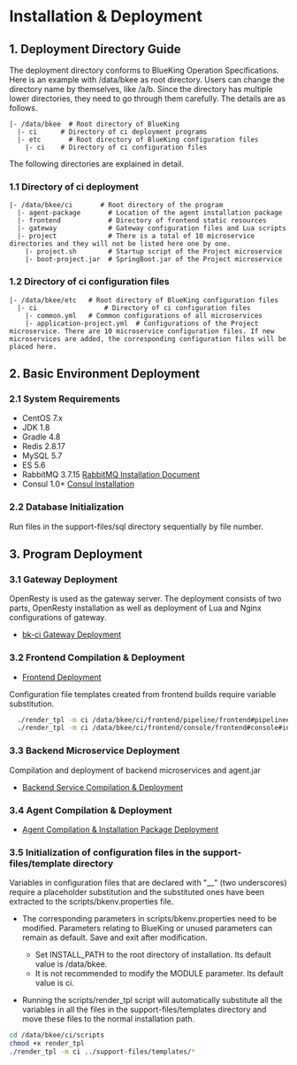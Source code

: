 # Installation & Deployment

## 1. Deployment Directory Guide

The deployment directory conforms to BlueKing Operation Specifications. Here is an example with /data/bkee as root directory. Users can change the directory name by themselves, like /a/b. Since the directory has multiple lower directories, they need to go through them carefully. The details are as follows.

```
|- /data/bkee  # Root directory of BlueKing
  |- ci      # Directory of ci deployment programs
  |- etc       # Root directory of BlueKing configuration files
    |- ci    # Directory of ci configuration files
```

The following directories are explained in detail.

### 1.1 Directory of ci deployment

```
|- /data/bkee/ci       # Root directory of the program
  |- agent-package       # Location of the agent installation package
  |- frontend            # Directory of frontend static resources
  |- gateway             # Gateway configuration files and Lua scripts
  |- project             # There is a total of 10 microservice directories and they will not be listed here one by one.
    |- project.sh        # Startup script of the Project microservice
    |- boot-project.jar  # SpringBoot.jar of the Project microservice
```

### 1.2 Directory of ci configuration files

```
|- /data/bkee/etc   # Root directory of BlueKing configuration files
  |- ci                 # Directory of ci configuration files
    |- common.yml   # Common configurations of all microservices
    |- application-project.yml  # Configurations of the Project microservice. There are 10 microservice configuration files. If new microservices are added, the corresponding configuration files will be placed here.
```

## 2. Basic Environment Deployment

### 2.1 System Requirements

- CentOS 7.x
- JDK 1.8
- Gradle 4.8
- Redis 2.8.17
- MySQL 5.7
- ES 5.6
- RabbitMQ 3.7.15 [RabbitMQ Installation Document](../install/rabbitmq.en.md)
- Consul 1.0+ [Consul Installation](../install/consul.en.md)

### 2.2 Database Initialization

Run files in the support-files/sql directory sequentially by file number.

## 3. Program Deployment

### 3.1 Gateway Deployment

OpenResty is used as the gateway server. The deployment consists of two parts, OpenResty installation as well as deployment of Lua and Nginx configurations of gateway.

- [bk-ci Gateway Deployment](../install/gateway.en.md)

### 3.2 Frontend Compilation & Deployment

- [Frontend Deployment](../install/frontend.en.md)

Configuration file templates created from frontend builds require variable substitution.

```bash
  ./render_tpl -m ci /data/bkee/ci/frontend/pipeline/frontend#pipeline#index.html
  ./render_tpl -m ci /data/bkee/ci/frontend/console/frontend#console#index.html
```

### 3.3 Backend Microservice Deployment

Compilation and deployment of backend microservices and agent.jar

- [Backend Service Compilation & Deployment](../install/backend.en.md)

### 3.4 Agent Compilation & Deployment

- [Agent Compilation & Installation Package Deployment](../install/agent.en.md)

### 3.5 Initialization of configuration files in the support-files/template directory

Variables in configuration files that are declared with "__" (two underscores) require a placeholder substitution and the substituted ones have been extracted to the scripts/bkenv.properties file.

- The corresponding parameters in scripts/bkenv.properties need to be modified. Parameters relating to BlueKing or unused parameters can remain as default. Save and exit after modification.

  - Set INSTALL_PATH to the root directory of installation. Its default value is /data/bkee.
  - It is not recommended to modify the MODULE parameter. Its default value is ci.

- Running the scripts/render_tpl script will automatically substitute all the variables in all the files in the support-files/templates directory and move these files to the normal installation path.

```bash
cd /data/bkee/ci/scripts
chmod +x render_tpl
./render_tpl -m ci ../support-files/templates/*
```
